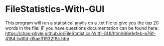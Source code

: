 # FileStatistics-With-GUI
This program will run a statistical anylis on a .txt file to give you the top 20 words in the file!
IF you have questions documentation can be found here: https://chas-phyle.github.io/FileStatistics-With-GUI/html/66e1efeb-e76f-4184-bd0d-d5ae31932f8c.htm 
